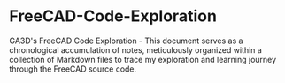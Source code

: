 # FreeCAD-Code-Exploration
GA3D's FreeCAD Code Exploration - This document serves as a chronological accumulation of notes, meticulously organized within a collection of Markdown files to trace my exploration and learning journey through the FreeCAD source code.
